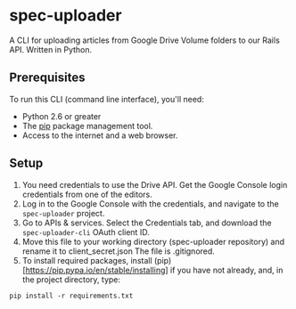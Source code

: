 # spec-uploader
A CLI for uploading articles from Google Drive Volume folders to our Rails API. Written in Python.

## Prerequisites
To run this CLI (command line interface), you'll need:
- Python 2.6 or greater
- The [pip](https://pypi.python.org/pypi/pip) package management tool.
- Access to the internet and a web browser.

## Setup
1. You need credentials to use the Drive API. Get the Google Console login credentials from one of the editors.
2. Log in to the Google Console with the credentials, and navigate to the `spec-uploader` project.
3. Go to APIs & services. Select the Credentials tab, and download the `spec-uploader-cli` OAuth client ID.
4. Move this file to your working directory (spec-uploader repository) and rename it to client_secret.json The file is .gitignored.
5. To install required packages, install (pip)[https://pip.pypa.io/en/stable/installing] if you have not already, and, in the project directory, type:
```
pip install -r requirements.txt
```
